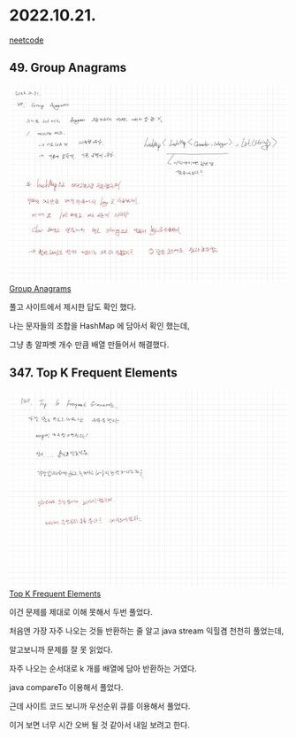 # 2022.10.21.

[neetcode](https://neetcode.io)

## 49. Group Anagrams

![](TIL-70.png)
[Group Anagrams](https://leetcode.com/problems/group-anagrams/)

풀고 사이트에서 제시한 답도 확인 했다.

나는 문자들의 조합을 HashMap 에 담아서 확인 했는데,

그냥 총 알파벳 개수 만큼 배열 만들어서 해결했다.

## 347. Top K Frequent Elements

![](TIL-71.png)
[Top K Frequent Elements](https://leetcode.com/problems/top-k-frequent-elements/)

이건 문제를 제대로 이해 못해서 두번 풀었다.

처음엔 가장 자주 나오는 것들 반환하는 줄 알고 java stream 익힐겸 천천히 풀었는데,

알고보니까 문제를 잘 못 읽었다.

자주 나오는 순서대로 k 개를 배열에 담아 반환하는 거였다.

java compareTo 이용해서 풀었다.

근데 사이트 코드 보니까 우선순위 큐를 이용해서 풀었다.

이거 보면 너무 시간 오버 될 것 같아서 내일 보려고 한다.
